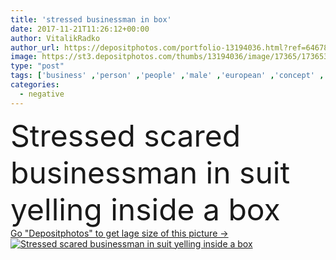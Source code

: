 ```yaml
---
title: 'stressed businessman in box'
date: 2017-11-21T11:26:12+00:00
author: VitalikRadko
author_url: https://depositphotos.com/portfolio-13194036.html?ref=64678756
image: https://st3.depositphotos.com/thumbs/13194036/image/17365/173653696/api_thumb_450.jpg?forcejpeg=true
type: "post"
tags: ['business' ,'person' ,'people' ,'male' ,'european' ,'concept' ,'corporate' ,'suit' ,'emotions' ,'working' ,'work' ,'stress' ,'businessman' ,'leader' ,'negative' ,'profession' ,'alone' ,'executive' ,'depression' ,'handsome' ,'screaming' ,'sad' ,'lonely' ,'stressed' ,'scared' ,'frightened' ,'formalwear' ,'bearded' ,'uncomfortable' ,'claustrophobia' ,'claustrophobic' ,'kneeling' ,'professional occupation' ,'in box' ,'Caucasian Man' ]
categories: 
  - negative
---
```

<div aling="center">
            <font size="60"> Stressed scared businessman in suit yelling inside a box</font>   
</div>
<div>
    <a href='https://st3.depositphotos.com/thumbs/13194036/image/17365/173653696/api_thumb_450.jpg?forcejpeg=true?ref=64678756' target=_blank > Go "Depositphotos" to get lage size of this picture ->
        <img href='https://st3.depositphotos.com/thumbs/13194036/image/17365/173653696/api_thumb_450.jpg?forcejpeg=true?ref=64678756' src='https://st3.depositphotos.com/13194036/17365/i/950/depositphotos_173653696-stock-photo-stressed-businessman-in-box.jpg?forcejpeg=true' alt='Stressed scared businessman in suit yelling inside a box' >
    </a>
</div>
